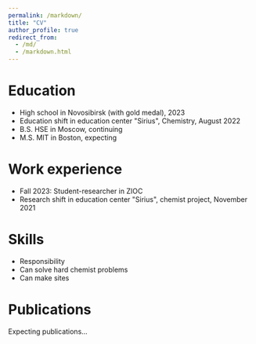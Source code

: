 ```yaml
---
permalink: /markdown/
title: "CV"
author_profile: true
redirect_from: 
  - /md/
  - /markdown.html
---
```


Education
======
* High school in Novosibirsk (with gold medal), 2023
* Education shift in education center "Sirius", Chemistry, August 2022
* B.S. HSE in Moscow, continuing
* M.S. MIT in Boston, expecting

Work experience
======
* Fall 2023: Student-researcher in ZIOC
* Research shift in education center "Sirius", chemist project, November 2021
  
Skills
======
* Responsibility
* Can solve hard chemist problems
* Can make sites

Publications
======
 Expecting publications...
